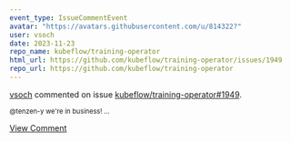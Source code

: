 ```yaml
---
event_type: IssueCommentEvent
avatar: "https://avatars.githubusercontent.com/u/814322?"
user: vsoch
date: 2023-11-23
repo_name: kubeflow/training-operator
html_url: https://github.com/kubeflow/training-operator/issues/1949
repo_url: https://github.com/kubeflow/training-operator
---
```


<a href='https://github.com/vsoch' target='_blank'>vsoch</a> commented on issue <a href='https://github.com/kubeflow/training-operator/issues/1949' target='_blank'>kubeflow/training-operator#1949</a>.

<small>@tenzen-y we're in business! ...</small>

<a href='https://github.com/kubeflow/training-operator/issues/1949' target='_blank'>View Comment</a>